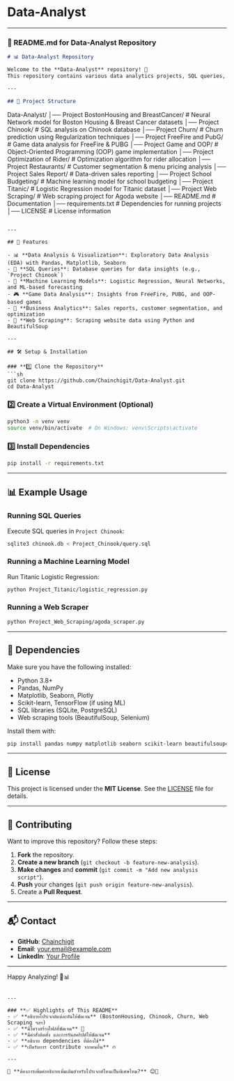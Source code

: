 # Data-Analyst 
---

### **📌 README.md for Data-Analyst Repository**
```md
# 📊 Data-Analyst Repository

Welcome to the **Data-Analyst** repository! 🚀  
This repository contains various data analytics projects, SQL queries, machine learning models, and web scraping scripts.

---

## 📂 Project Structure

```
Data-Analyst/
│── Project BostonHousing and BreastCancer/   # Neural Network model for Boston Housing & Breast Cancer datasets
│── Project Chinook/                          # SQL analysis on Chinook database
│── Project Churn/                            # Churn prediction using Regularization techniques
│── Project FreeFire and PubG/                # Game data analysis for FreeFire & PUBG
│── Project Game and OOP/                     # Object-Oriented Programming (OOP) game implementation
│── Project Optimization of Rider/            # Optimization algorithm for rider allocation
│── Project Restaurants/                      # Customer segmentation & menu pricing analysis
│── Project Sales Report/                     # Data-driven sales reporting
│── Project School Budgeting/                 # Machine learning model for school budgeting
│── Project Titanic/                          # Logistic Regression model for Titanic dataset
│── Project Web Scraping/                     # Web scraping project for Agoda website
│── README.md                                 # Documentation
│── requirements.txt                          # Dependencies for running projects
│── LICENSE                                   # License information
```

---

## 🚀 Features

- 📊 **Data Analysis & Visualization**: Exploratory Data Analysis (EDA) with Pandas, Matplotlib, Seaborn
- 🔄 **SQL Queries**: Database queries for data insights (e.g., `Project Chinook`)
- 🧠 **Machine Learning Models**: Logistic Regression, Neural Networks, and ML-based forecasting
- 🎮 **Game Data Analysis**: Insights from FreeFire, PUBG, and OOP-based games
- 🛒 **Business Analytics**: Sales reports, customer segmentation, and optimization
- 🔎 **Web Scraping**: Scraping website data using Python and BeautifulSoup

---

## 🛠️ Setup & Installation

### **1️⃣ Clone the Repository**
```sh
git clone https://github.com/Chainchigit/Data-Analyst.git
cd Data-Analyst
```

### **2️⃣ Create a Virtual Environment (Optional)**
```sh
python3 -m venv venv
source venv/bin/activate  # On Windows: venv\Scripts\activate
```

### **3️⃣ Install Dependencies**
```sh
pip install -r requirements.txt
```

---

## 📊 Example Usage

### **Running SQL Queries**
Execute SQL queries in `Project Chinook`:
```sh
sqlite3 chinook.db < Project_Chinook/query.sql
```

### **Running a Machine Learning Model**
Run Titanic Logistic Regression:
```sh
python Project_Titanic/logistic_regression.py
```

### **Running a Web Scraper**
```sh
python Project_Web_Scraping/agoda_scraper.py
```

---

## 📌 Dependencies

Make sure you have the following installed:
- Python 3.8+
- Pandas, NumPy
- Matplotlib, Seaborn, Plotly
- Scikit-learn, TensorFlow (if using ML)
- SQL libraries (SQLite, PostgreSQL)
- Web scraping tools (BeautifulSoup, Selenium)

Install them with:
```sh
pip install pandas numpy matplotlib seaborn scikit-learn beautifulsoup4 selenium
```

---

## 📜 License

This project is licensed under the **MIT License**. See the [LICENSE](LICENSE) file for details.

---

## 👥 Contributing

Want to improve this repository? Follow these steps:
1. **Fork** the repository.
2. **Create a new branch** (`git checkout -b feature-new-analysis`).
3. **Make changes** and **commit** (`git commit -m "Add new analysis script"`).
4. **Push** your changes (`git push origin feature-new-analysis`).
5. Create a **Pull Request**.

---

## 📬 Contact

- **GitHub**: [Chainchigit](https://github.com/Chainchigit)
- **Email**: your.email@example.com
- **LinkedIn**: [Your Profile](https://www.linkedin.com/in/yourprofile/)

---

Happy Analyzing! 🚀📊
```

---

### **✅ Highlights of This README**
- ✅ **อธิบายโปรเจกต์แต่ละอันให้ชัดเจน** (BostonHousing, Chinook, Churn, Web Scraping ฯลฯ)
- ✅ **มีโครงสร้างไฟล์ที่ชัดเจน** 📂
- ✅ **มีคำสั่งติดตั้ง และการรันสคริปต์ให้ชัดเจน**
- ✅ **อธิบาย dependencies ที่ต้องใช้**
- ✅ **เปิดรับการ contribute จากคนอื่น** 🔥

---

📌 **ต้องการเพิ่มคำอธิบายเพิ่มเติมสำหรับโปรเจกต์ไหนเป็นพิเศษไหม?** 😊🚀

